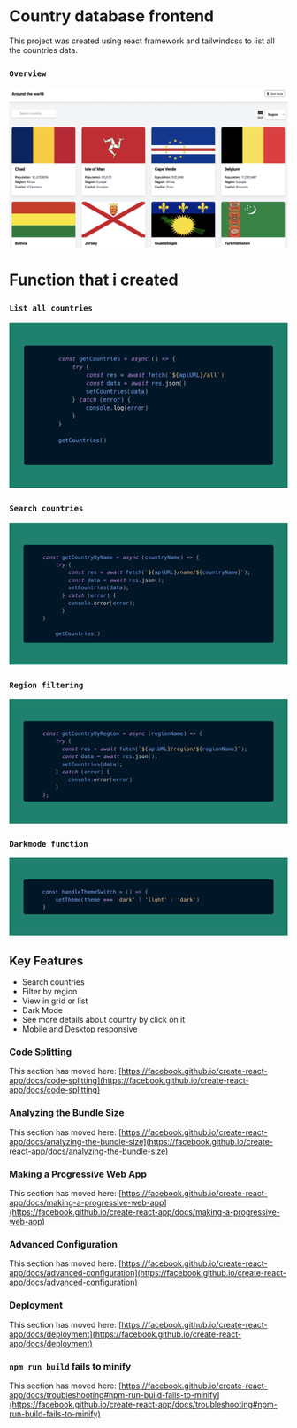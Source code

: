 # Country database frontend

This project was created using react framework and tailwindcss to list all the countries data.

### `Overview`
![Desktop](desktop.png)

# Function that i created

### `List all countries`
![All-countries](all_countries.png)

### `Search countries`
![Search-countries](search_countries.png)

### `Region filtering`
![Region-filter](region_filtering.png)

### `Darkmode function`
![dark-mode](darkmode_function.png)

## Key Features

- Search countries
- Filter by region
- View in grid or list
- Dark Mode
- See more details about country by click on it
- Mobile and Desktop responsive

### Code Splitting

This section has moved here: [https://facebook.github.io/create-react-app/docs/code-splitting](https://facebook.github.io/create-react-app/docs/code-splitting)

### Analyzing the Bundle Size

This section has moved here: [https://facebook.github.io/create-react-app/docs/analyzing-the-bundle-size](https://facebook.github.io/create-react-app/docs/analyzing-the-bundle-size)

### Making a Progressive Web App

This section has moved here: [https://facebook.github.io/create-react-app/docs/making-a-progressive-web-app](https://facebook.github.io/create-react-app/docs/making-a-progressive-web-app)

### Advanced Configuration

This section has moved here: [https://facebook.github.io/create-react-app/docs/advanced-configuration](https://facebook.github.io/create-react-app/docs/advanced-configuration)

### Deployment

This section has moved here: [https://facebook.github.io/create-react-app/docs/deployment](https://facebook.github.io/create-react-app/docs/deployment)

### `npm run build` fails to minify

This section has moved here: [https://facebook.github.io/create-react-app/docs/troubleshooting#npm-run-build-fails-to-minify](https://facebook.github.io/create-react-app/docs/troubleshooting#npm-run-build-fails-to-minify)
